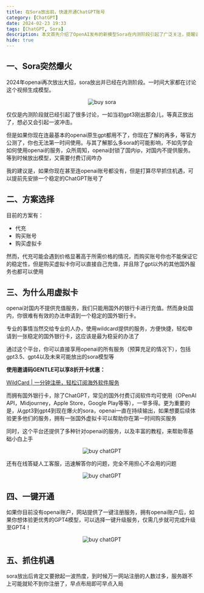 ```yaml
---
title: 在Sora放出前，快速开通ChatGPT账号
category: [ChatGPT]
date: 2024-02-23 19:33
tags: [ChatGPT, Sora]
description: 本文首先介绍了OpenAI发布的新模型Sora在内测阶段引起了广泛关注，提醒读者尽早了解和准备。然后，针对OpenAI封锁国内IP的情况，提出了使用虚拟卡的解决方案，通过购买虚拟卡可以稳妥地解决国内无法直接充值的问题。文章详细介绍了申请虚拟卡的步骤和优势，包括使用邀请码享受开卡优惠、拥有国外银行卡的多种用途，以及对于未来可能推出的OpenAI服务的便利性。最后，提及了一键开通服务，方便用户注册和升级至GPT4模型，呼吁读者抓住机遇，提前做好准备。
hide: true
---
```


## 一、Sora突然爆火

2024年openai再次放出大招，sora放出并已经在内测阶段。一时间大家都在讨论这个视频生成模型。

<p align="center">
    <img src="/imgs/image1.jpg" alt="buy sora"/>
</p>

仅仅是内测阶段就已经引起了很多讨论，一如当初gpt3刚出那会儿，等真正放出了，想必又会引起一波冲击。

但是如果你现在连最基本的openai原生gpt都用不了，你现在了解的再多，等官方公测了，你也无法第一时间使用。与其了解那么多sora的可能影响，不如先学会如何使用openai的服务，众所周知，openai封锁了国内ip，对国内不提供服务。等到时候放出模型，又需要付费订阅咋办

我的建议是，如果你现在甚至连openai账号都没有，但是打算尽早抓住机遇，可以提前先安排一个稳定的ChatGPT账号了

## 二、方案选择

目前的方案有：

- 代充
- 购买账号
- 购买虚拟卡

然而，代充可能会遇到价格显著高于所需价格的情况，而购买账号你也不能保证它的稳定性，但是购买虚拟卡你可以直接自己充值，并且除了gpt以外的其他国外服务也都可以使用

## 三、为什么用虚拟卡

openai对国内不提供充值服务，我们只能用国外的银行卡进行充值。然而身处国内，你很难有有效的办法申请到一个稳定的国外银行卡。

专业的事情当然交给专业的人办，使用wildcard提供的服务，方便快捷，轻松申请到一张稳定的国外银行卡，这应该是最为稳妥的办法了

通过这个平台，你可以直接享用openai的所有服务（预算充足的情况下），包括gpt3.5、gpt4以及未来可能放出的sora模型等

**使用邀请码GENTLE可以享8折开卡优惠：**

[WildCard | 一分钟注册，轻松订阅海外软件服务](https://bewildcard.com/i/GENTLE)

而拥有国外银行卡，除了ChatGPT，常见的国外付费订阅软件均可使用（OPenAI API，Midjourney，Apple Store，Google Play等等），一举多得。更为重要的是，从gpt3到gpt4到现在爆火的sora，openai一直在持续输出，如果想要后续体验更多他们的服务，拥有一张国外虚拟卡可以帮助你在第一时间购买服务

同时，这个平台还提供了多种针对openai的服务，以及丰富的教程，来帮助零基础小白上手

<p align="center">
    <img src="/imgs/image-20240223160459.png" alt="buy chatGPT"/>
</p>

还有在线答疑人工客服，迅速解答你的问题，完全不用担心不会用的问题

<p align="center">
    <img src="/imgs/image-20240223160803.png" alt="buy chatGPT"/>
</p>

## 四、一键开通

如果你目前没有openai账户，网站提供了一键注册服务，拥有openai账户后，如果你想体验更优秀的GPT4模型，可以选择一键升级服务，仅需几步就可完成升级至GPT4！

<p align="center">
    <img src="/imgs/image-20240223161148.png" alt="buy chatGPT"/>
</p>

## 五、抓住机遇

sora放出后肯定又要掀起一波热度，到时候万一网站注册的人数过多，服务跟不上可能就轮不到你注册了，早点布局即可早点入局
